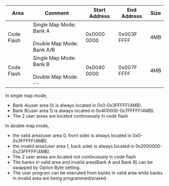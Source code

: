 | Area       | Comment                                                  | Start Address | End Address | Size |
| ---------- | -------------------------------------------------------- | ------------- | ----------- | ---- |
| Code Flash | Single Map Mode: Bank A<br><br>Double Map Mode: Bank A/B | 0x0000 0000   | 0x003F FFFF | 4MB  |
| Code Flash | Single Map Mode: Bank B<br><br>Double Map Mode: --       | 0x0040 0000   | 0x007F FFFF | 4MB  |
In single map mode, 
* Bank A(user area 0) is always located in 0x0-0x3FFFFF(4MB). 
* Bank B(user area 1) is always located in 0x400000-0x7FFFFF(4MB). 
* The 2 user areas are located continuously in code flash

In double map mode, 
* the valid area(user area 0, front side) is always located in 0x0-0x3FFFFF(4MB). 
* the invalid area(user area 1, back side) is always located in 0x2000000-0x23FFFFF(4MB).
* The 2 user areas are located not continuously in code flash
* The banks in valid area and invalid area(Bank A and Bank B) can be swapped by Option Byte setting. 
* The user program can be executed from banks in valid area while banks in invalid area are being programmed/erased.